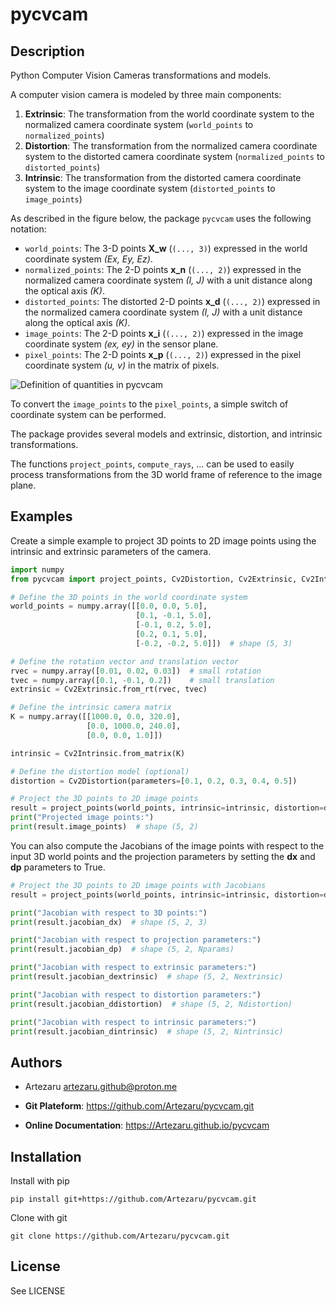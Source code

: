 # pycvcam

## Description

Python Computer Vision Cameras transformations and models.

A computer vision camera is modeled by three main components:

1. **Extrinsic**: The transformation from the world coordinate system to the normalized camera coordinate system (`world_points` to `normalized_points`)
2. **Distortion**: The transformation from the normalized camera coordinate system to the distorted camera coordinate system (`normalized_points` to `distorted_points`)
3. **Intrinsic**: The transformation from the distorted camera coordinate system to the image coordinate system (`distorted_points` to `image_points`)

As described in the figure below, the package `pycvcam` uses the following notation:

- `world_points`: The 3-D points **X_w** (`(..., 3)`) expressed in the world coordinate system *(Ex, Ey, Ez)*.
- `normalized_points`: The 2-D points **x_n** (`(..., 2)`) expressed in the normalized camera coordinate system *(I, J)* with a unit distance along the optical axis *(K)*.
- `distorted_points`: The distorted 2-D points **x_d** (`(..., 2)`) expressed in the normalized camera coordinate system *(I, J)* with a unit distance along the optical axis *(K)*.
- `image_points`: The 2-D points **x_i** (`(..., 2)`) expressed in the image coordinate system *(ex, ey)* in the sensor plane.
- `pixel_points`: The 2-D points **x_p** (`(..., 2)`) expressed in the pixel coordinate system *(u, v)* in the matrix of pixels.

![Definition of quantities in pycvcam](../../pycvcam/resources/definition.png)

To convert the `image_points` to the `pixel_points`, a simple switch of coordinate system can be performed.

The package provides several models and extrinsic, distortion, and intrinsic transformations.

The functions `project_points`, `compute_rays`, ... can be used to easily process transformations from the 3D world frame of reference to the image plane.

## Examples

Create a simple example to project 3D points to 2D image points using the intrinsic and extrinsic parameters of the camera.

```python
import numpy
from pycvcam import project_points, Cv2Distortion, Cv2Extrinsic, Cv2Intrinsic

# Define the 3D points in the world coordinate system
world_points = numpy.array([[0.0, 0.0, 5.0],
                            [0.1, -0.1, 5.0],
                            [-0.1, 0.2, 5.0],
                            [0.2, 0.1, 5.0],
                            [-0.2, -0.2, 5.0]])  # shape (5, 3)

# Define the rotation vector and translation vector
rvec = numpy.array([0.01, 0.02, 0.03])  # small rotation
tvec = numpy.array([0.1, -0.1, 0.2])    # small translation
extrinsic = Cv2Extrinsic.from_rt(rvec, tvec)

# Define the intrinsic camera matrix
K = numpy.array([[1000.0, 0.0, 320.0],
                 [0.0, 1000.0, 240.0],
                 [0.0, 0.0, 1.0]])

intrinsic = Cv2Intrinsic.from_matrix(K)

# Define the distortion model (optional)
distortion = Cv2Distortion(parameters=[0.1, 0.2, 0.3, 0.4, 0.5])

# Project the 3D points to 2D image points
result = project_points(world_points, intrinsic=intrinsic, distortion=distortion, extrinsic=extrinsic)
print("Projected image points:")
print(result.image_points)  # shape (5, 2)
```

You can also compute the Jacobians of the image points with respect to the input 3D world points and the projection parameters by setting the **dx** and **dp** parameters to True.

```python
# Project the 3D points to 2D image points with Jacobians
result = project_points(world_points, intrinsic=intrinsic, distortion=distortion, extrinsic=extrinsic, dx=True, dp=True)

print("Jacobian with respect to 3D points:")
print(result.jacobian_dx)  # shape (5, 2, 3)

print("Jacobian with respect to projection parameters:")
print(result.jacobian_dp)  # shape (5, 2, Nparams)

print("Jacobian with respect to extrinsic parameters:")
print(result.jacobian_dextrinsic)  # shape (5, 2, Nextrinsic)

print("Jacobian with respect to distortion parameters:")
print(result.jacobian_ddistortion)  # shape (5, 2, Ndistortion)

print("Jacobian with respect to intrinsic parameters:")
print(result.jacobian_dintrinsic)  # shape (5, 2, Nintrinsic)
```

## Authors

- Artezaru <artezaru.github@proton.me>

- **Git Plateform**: https://github.com/Artezaru/pycvcam.git
- **Online Documentation**: https://Artezaru.github.io/pycvcam

## Installation

Install with pip

```
pip install git+https://github.com/Artezaru/pycvcam.git
```

Clone with git

```
git clone https://github.com/Artezaru/pycvcam.git
```

## License

See LICENSE
